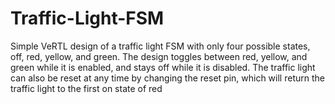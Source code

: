 # Traffic-Light-FSM
Simple VeRTL design of a traffic light FSM with only four possible states, off, red, yellow, and green. The design toggles between red, yellow, and green while it is enabled, and stays off while it is disabled. The traffic light can also be reset at any time by changing the reset pin, which will return the traffic light to the first on state of red
